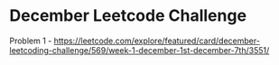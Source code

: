 <h1>December Leetcode Challenge</h1>

Problem 1 - https://leetcode.com/explore/featured/card/december-leetcoding-challenge/569/week-1-december-1st-december-7th/3551/

